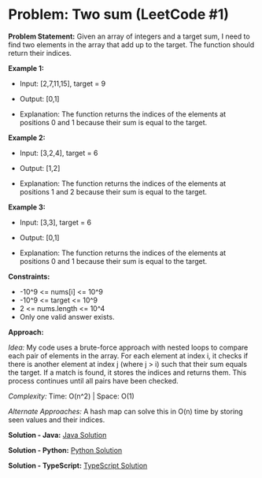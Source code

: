 # Problem: Two sum (LeetCode #1)

**Problem Statement:**
Given an array of integers and a target sum, I need to find two elements in the array that add up to the target. The function should return their indices.

**Example 1:**

- Input: [2,7,11,15], target = 9

- Output: [0,1]

- Explanation: The function returns the indices of the elements at positions 0 and 1 because their sum is equal to the target.

**Example 2:**

- Input: [3,2,4], target = 6

- Output: [1,2]

- Explanation: The function returns the indices of the elements at positions 1 and 2 because their sum is equal to the target.

**Example 3:**

- Input: [3,3], target = 6

- Output: [0,1]

- Explanation: The function returns the indices of the elements at positions 0 and 1 because their sum is equal to the target.


**Constraints:**
- -10^9 <= nums[i] <= 10^9
- -10^9 <= target <= 10^9
- 2 <= nums.length <= 10^4
- Only one valid answer exists.



**Approach:**

*Idea:* My code uses a brute-force approach with nested loops to compare each pair of elements in the array. For each element at index i, it checks if there is another element at index j (where j > i) such that their sum equals the target. If a match is found, it stores the indices and returns them. This process continues until all pairs have been checked.

*Complexity:* Time: O(n^2) | Space: O(1)

*Alternate Approaches:* A hash map can solve this in O(n) time by storing seen values and their indices.

**Solution - Java:**
[Java Solution](/problems/1%20-%20Two%20sum/Solution.java)

**Solution - Python:**
[Python Solution](/problems/1%20-%20Two%20sum/Solution.py)

**Solution - TypeScript:**
[TypeScript Solution](/problems/1%20-%20Two%20sum/Solution.ts)


